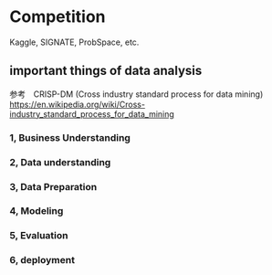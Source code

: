 # Competition
Kaggle, SIGNATE, ProbSpace, etc.

## important things of data analysis
参考　CRISP-DM (Cross industry standard process for data mining)<br>
https://en.wikipedia.org/wiki/Cross-industry_standard_process_for_data_mining

### 1, Business Understanding


### 2, Data understanding


### 3, Data Preparation


### 4, Modeling


### 5, Evaluation


### 6, deployment

